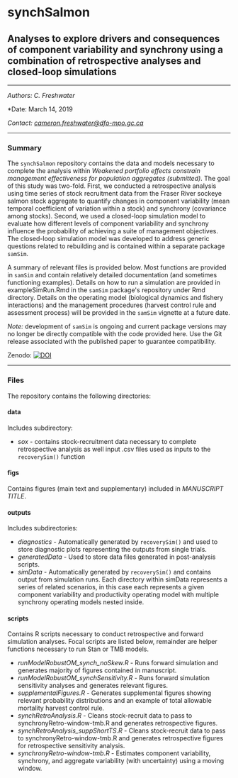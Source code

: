 # synchSalmon
## Analyses to explore drivers and consequences of component variability and synchrony using a combination of retrospective analyses and closed-loop simulations

-----

*Authors: C. Freshwater*

*Date: March 14, 2019

*Contact: cameron.freshwater@dfo-mpo.gc.ca*

-----

### Summary
The `synchSalmon` repository contains the data and models necessary to complete the analysis within *Weakened portfolio effects constrain management effectiveness for population aggregates (submitted)*. The goal of this study was two-fold. First, we conducted a retrospective analysis using time series of stock recruitment data from the Fraser River sockeye salmon stock aggregate to quantify changes in component variability (mean temporal coefficient of variation within a stock) and synchrony (covariance among stocks). Second, we used a closed-loop simulation model to evaluate how different levels of component variability and synchrony influence the probability of achieving a suite of management objectives. The closed-loop simulation model was developed to address generic questions related to rebuilding and is contained within a separate package `samSim`. 

A summary of relevant files is provided below. Most functions are provided in `samSim` and contain relatively detailed documentation (and sometimes functioning examples). Details on how to run a simulation are provided in exampleSimRun.Rmd in the `samSim` package's repository under Rmd directory. Details on the operating model (biological dynamics and fishery interactions) and the management procedures (harvest control rule and assessment process) will be provided in the `samSim` vignette at a future date.

*Note:* development of `samSim` is ongoing and current package versions may no longer be directly compatible with the code provided here. Use the Git release associated with the published paper to guarantee compatibility. 

Zenodo: [![DOI](https://zenodo.org/badge/DOI/10.5281/zenodo.2594082.svg)](https://doi.org/10.5281/zenodo.2594082)

-----

### Files
The repository contains the following directories:

#### data
Includes subdirectory:
- *sox* - contains stock-recruitment data necessary to complete retrospective analysis as well input .csv files used as inputs to the `recoverySim()` function

#### figs
Contains figures (main text and supplementary) included in *MANUSCRIPT TITLE*.

#### outputs
Includes subdirectories:
- *diagnostics* - Automatically generated by `recoverySim()` and used to store diagnostic plots representing the outputs from single trials.
- *generatedData* - Used to store data files generated in post-analysis scripts.
- *simData* - Automatically generated by `recoverySim()` and contains output from simulation runs. Each directory within simData represents a series of related scenarios, in this case each represents a given component variability and productivity operating model with multiple synchrony operating models nested inside.

#### scripts
Contains R scripts necessary to conduct retrospective and forward simulation analyses. Focal scripts are listed below, remainder are helper functions necessary to run Stan or TMB models.
- *runModelRobustOM_synch_noSkew.R* - Runs forward simulation and generates majority of figures contained in manuscript.
- *runModelRobustOM_synchSensitivity.R* - Runs forward simulation sensitivity analyses and generates relevant figures.
- *supplementalFigures.R* - Generates supplemental figures showing relevant probability distributions and an example of total allowable mortality harvest control rule.
- *synchRetroAnalysis.R* - Cleans stock-recruit data to pass to synchronyRetro-window-tmb.R and generates retrospective figures.
- *synchRetroAnalysis_suppShortTS.R* - Cleans stock-recruit data to pass to synchronyRetro-window-tmb.R and generates retrospective figures for retrospective sensitivity analysis.
- *synchronyRetro-window-tmb.R* - Estimates component variability, synchrony, and aggregate variability (with uncertainty) using a moving window.